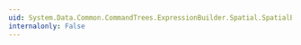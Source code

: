 ```yaml
---
uid: System.Data.Common.CommandTrees.ExpressionBuilder.Spatial.SpatialEdmFunctions.GeographyMultiPolygonFromText(System.Data.Common.CommandTrees.DbExpression,System.Data.Common.CommandTrees.DbExpression)
internalonly: False
---
```

